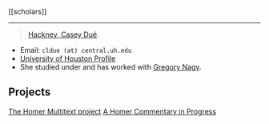 [[scholars]]
***
> [Hackney, Casey Dué](hackney.md).


- Email: `cldue (at) central.uh.edu`
- [University of Houston Profile](https://www.uh.edu/class/mcl/faculty/due-hackney-c/)
- She studied under and has worked with [Gregory Nagy](nagy-g.md).
## Projects
[The Homer Multitext project](https://www.homermultitext.org/)
[A Homer Commentary in Progress](https://ahcip.chs.harvard.edu/)
